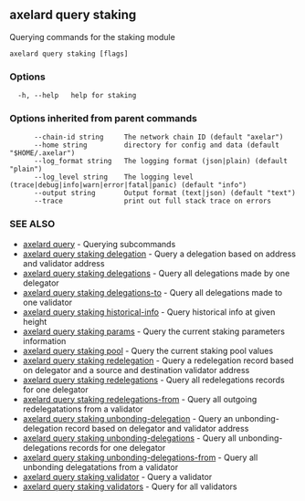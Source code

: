 ## axelard query staking

Querying commands for the staking module

```
axelard query staking [flags]
```

### Options

```
  -h, --help   help for staking
```

### Options inherited from parent commands

```
      --chain-id string     The network chain ID (default "axelar")
      --home string         directory for config and data (default "$HOME/.axelar")
      --log_format string   The logging format (json|plain) (default "plain")
      --log_level string    The logging level (trace|debug|info|warn|error|fatal|panic) (default "info")
      --output string       Output format (text|json) (default "text")
      --trace               print out full stack trace on errors
```

### SEE ALSO

- [axelard query](/cli-docs/v0_31_2/axelard_query) - Querying subcommands
- [axelard query staking delegation](/cli-docs/v0_31_2/axelard_query_staking_delegation) - Query a delegation based on address and validator address
- [axelard query staking delegations](/cli-docs/v0_31_2/axelard_query_staking_delegations) - Query all delegations made by one delegator
- [axelard query staking delegations-to](/cli-docs/v0_31_2/axelard_query_staking_delegations-to) - Query all delegations made to one validator
- [axelard query staking historical-info](/cli-docs/v0_31_2/axelard_query_staking_historical-info) - Query historical info at given height
- [axelard query staking params](/cli-docs/v0_31_2/axelard_query_staking_params) - Query the current staking parameters information
- [axelard query staking pool](/cli-docs/v0_31_2/axelard_query_staking_pool) - Query the current staking pool values
- [axelard query staking redelegation](/cli-docs/v0_31_2/axelard_query_staking_redelegation) - Query a redelegation record based on delegator and a source and destination validator address
- [axelard query staking redelegations](/cli-docs/v0_31_2/axelard_query_staking_redelegations) - Query all redelegations records for one delegator
- [axelard query staking redelegations-from](/cli-docs/v0_31_2/axelard_query_staking_redelegations-from) - Query all outgoing redelegatations from a validator
- [axelard query staking unbonding-delegation](/cli-docs/v0_31_2/axelard_query_staking_unbonding-delegation) - Query an unbonding-delegation record based on delegator and validator address
- [axelard query staking unbonding-delegations](/cli-docs/v0_31_2/axelard_query_staking_unbonding-delegations) - Query all unbonding-delegations records for one delegator
- [axelard query staking unbonding-delegations-from](/cli-docs/v0_31_2/axelard_query_staking_unbonding-delegations-from) - Query all unbonding delegatations from a validator
- [axelard query staking validator](/cli-docs/v0_31_2/axelard_query_staking_validator) - Query a validator
- [axelard query staking validators](/cli-docs/v0_31_2/axelard_query_staking_validators) - Query for all validators

